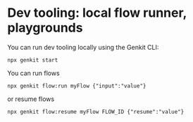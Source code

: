# Dev tooling: local flow runner, playgrounds

You can run dev tooling locally using the Genkit CLI:

```
npx genkit start
```

You can run flows

```
npx genkit flow:run myFlow {"input":"value"}
```

or resume flows

```
npx genkit flow:resume myFlow FLOW_ID {"resume":"value"}
```